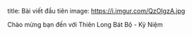 title: Bài viết đầu tiên
image: https://i.imgur.com/QzOIgzA.jpg

Chào mừng bạn đến với Thiên Long Bát Bộ - Kỷ Niệm
